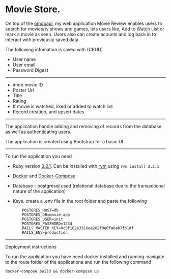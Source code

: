# Movie Store.


On top of the [omdbapi](https://www.omdbapi.com/), my web application Movie Review enables users to search for movies/tv shows and games, lets users like, Add to Watch List or mark a movie as seen. 
Users also can create acounts and log back in to interact with previously saved data. 

The following infomation is saved with (CRUD)

* User name 
* User email 
* Password Digest 

---
* imdb movie ID 
* Poster Url 
* Title 
* Rating 
* If movie is watched, liked or added to watch list 
* Record creation, and upsert dates


--- 
The application handle adding and removing of records from the database as well as authenticating users. 

The application is created using Bootstrap for a basic UI 

---

To run the application you need

* Ruby version [3.2.1](https://www.ruby-lang.org/en/news/2023/02/08/ruby-3-2-1-released/). 
    Can be installed with [rvm](http://rvm.io/) using `rvm install 3.2.1`

* [Docker](https://docs.docker.com/) and [Docker-Compose](https://docs.docker.com/compose/)

* Database - postgresql used (relational database due to the transactional nature of the application)

* Keys. 
    create a .env file in the root folder and paste the following

    ```
        POSTGRES_HOST=db
        POSTGRES_DB=movie-app
        POSTGRES_USER=init
        POSTGRES_PASSWORD=1234
        RAILS_MASTER_KEY=0c5f162e3316ea202f0e0fa6ab7fb1df
        RAILS_ENV=production
    ```
--- 

Deployment instructions

To run the application you have need docker installed and running. 
navigate to the route folder of the applicationa and run the following command

`docker-compose build && docker-compose up`
